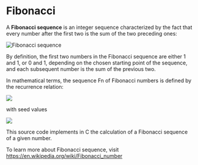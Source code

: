 # Fibonacci

A **Fibonacci sequence** is an integer sequence characterized by the fact that every number after the first two is the sum of the two preceding ones:

![Fibonacci sequence](https://wikimedia.org/api/rest_v1/media/math/render/svg/7951ca1f26aebf2afbb3eb7f30c4725e635a79b3)

By definition, the first two numbers in the Fibonacci sequence are either 1 and 1, or 0 and 1, depending on the chosen starting point of the sequence, and each subsequent number is the sum of the previous two.

In mathematical terms, the sequence Fn of Fibonacci numbers is defined by the recurrence relation:

![](https://wikimedia.org/api/rest_v1/media/math/render/svg/0fff1a1716fcc169546079870357f92757ade5fa)

with seed values

![](https://wikimedia.org/api/rest_v1/media/math/render/svg/4e5717c664395faf20231a2e5bbe561960e055b0)

This source code implements in C the calculation of a Fibonacci sequence of a given number.

To learn more about Fibonacci sequence, visit https://en.wikipedia.org/wiki/Fibonacci_number
